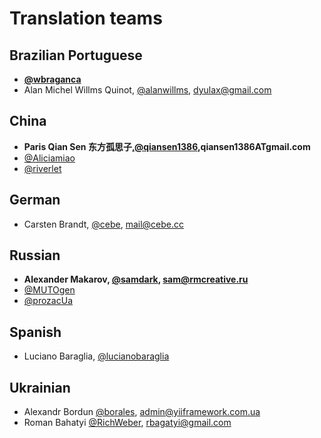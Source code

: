Translation teams
=================

Brazilian Portuguese
--------------------

- **[@wbraganca](https://github.com/wbraganca)**
- Alan Michel Willms Quinot, [@alanwillms](https://github.com/alanwillms), dyulax@gmail.com

China
-----

- **Paris Qian Sen 东方孤思子,[@qiansen1386](https://github.com/qiansen1386),qiansen1386ATgmail.com**
- [@Aliciamiao](https://github.com/aliciamiao)
- [@riverlet ](https://github.com/riverlet)

German
------

- Carsten Brandt, [@cebe](https://github.com/cebe), mail@cebe.cc

Russian
-------

- **Alexander Makarov, [@samdark](https://github.com/samdark), sam@rmcreative.ru**
- [@MUTOgen](https://github.com/MUTOgen)
- [@prozacUa](https://github.com/prozacUa)

Spanish
-------

- Luciano Baraglia, [@lucianobaraglia](https://github.com/lucianobaraglia)

Ukrainian
---------

- Alexandr Bordun [@borales](https://github.com/Borales), admin@yiiframework.com.ua
- Roman Bahatyi [@RichWeber](https://github.com/RichWeber), rbagatyi@gmail.com